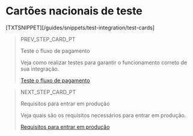 # Cartões nacionais de teste

[TXTSNIPPET][/guides/snippets/test-integration/test-cards]

> PREV_STEP_CARD_PT
>
> Teste o fluxo de pagamento
>
> Veja como realizar testes para garantir o funcionamento correto de sua integração.
>
> [Teste o fluxo de pagamento](/developers/pt/docs/checkout-bricks/card-payment-brick/integration-test/test-payment-flow) 

> NEXT_STEP_CARD_PT
>
> Requisitos para entrar em produção
>
> Veja quais são os requisitos necessários para entrar em produção.
>
> [Requisitos para entrar em produção](/developers/pt/docs/checkout-bricks/card-payment-brick/integration-test/go-to-production-requeriments) 